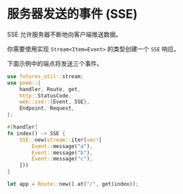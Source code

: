 # 服务器发送的事件 (SSE)

SSE 允许服务器不断地向客户端推送数据。

你需要使用实现 `Stream<Item=Event>` 的类型创建一个 `SSE` 响应。

下面示例中的端点将发送三个事件。

```rust
use futures_util::stream;
use poem::{
    handler, Route, get,
    http::StatusCode,
    web::sse::{Event, SSE},
    Endpoint, Request,
};

#[handler]
fn index() -> SSE {
    SSE::new(stream::iter(vec![
        Event::message("a"),
        Event::message("b"),
        Event::message("c"),
    ]))
}

let app = Route::new().at("/", get(index));
```
